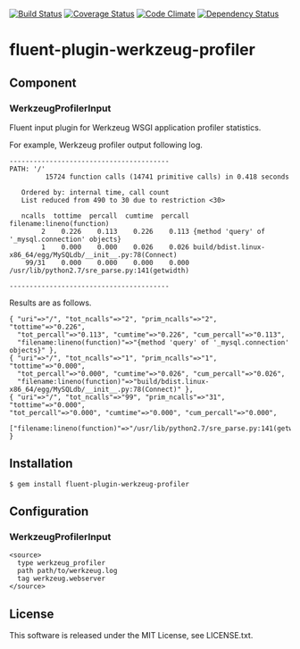 [![Build Status](https://travis-ci.org/zoncoen/fluent-plugin-werkzeug-profiler.png?branch=master)](https://travis-ci.org/zoncoen/fluent-plugin-werkzeug-profiler)
[![Coverage Status](https://coveralls.io/repos/zoncoen/fluent-plugin-werkzeug-profiler/badge.png)](https://coveralls.io/r/zoncoen/fluent-plugin-werkzeug-profiler)
[![Code Climate](https://codeclimate.com/github/zoncoen/fluent-plugin-werkzeug-profiler.png)](https://codeclimate.com/github/zoncoen/fluent-plugin-werkzeug-profiler)
[![Dependency Status](https://gemnasium.com/zoncoen/fluent-plugin-werkzeug-profiler.png)](https://gemnasium.com/zoncoen/fluent-plugin-werkzeug-profiler)

# fluent-plugin-werkzeug-profiler

## Component

### WerkzeugProfilerInput

Fluent input plugin for Werkzeug WSGI application profiler statistics.

For example, Werkzeug profiler output following log.
```
----------------------------------------
PATH: '/'
         15724 function calls (14741 primitive calls) in 0.418 seconds

   Ordered by: internal time, call count
   List reduced from 490 to 30 due to restriction <30>

   ncalls  tottime  percall  cumtime  percall filename:lineno(function)
        2    0.226    0.113    0.226    0.113 {method 'query' of '_mysql.connection' objects}
        1    0.000    0.000    0.026    0.026 build/bdist.linux-x86_64/egg/MySQLdb/__init__.py:78(Connect)
    99/31    0.000    0.000    0.000    0.000 /usr/lib/python2.7/sre_parse.py:141(getwidth)

----------------------------------------
```
Results are as follows.
```
{ "uri"=>"/", "tot_ncalls"=>"2", "prim_ncalls"=>"2", "tottime"=>"0.226", 
  "tot_percall"=>"0.113", "cumtime"=>"0.226", "cum_percall"=>"0.113", 
  "filename:lineno(function)"=>"{method 'query' of '_mysql.connection' objects}" }, 
{ "uri"=>"/", "tot_ncalls"=>"1", "prim_ncalls"=>"1", "tottime"=>"0.000", 
  "tot_percall"=>"0.000", "cumtime"=>"0.026", "cum_percall"=>"0.026", 
  "filename:lineno(function)"=>"build/bdist.linux- x86_64/egg/MySQLdb/__init__.py:78(Connect)" }, 
{ "uri"=>"/", "tot_ncalls"=>"99", "prim_ncalls"=>"31", "tottime"=>"0.000", 
"tot_percall"=>"0.000", "cumtime"=>"0.000", "cum_percall"=>"0.000", 
    ["filename:lineno(function)"=>"/usr/lib/python2.7/sre_parse.py:141(getwidth)" }
```

## Installation

```
$ gem install fluent-plugin-werkzeug-profiler
```

## Configuration

### WerkzeugProfilerInput

```
<source>
  type werkzeug_profiler
  path path/to/werkzeug.log
  tag werkzeug.webserver
</source>
```

## License

This software is released under the MIT License, see LICENSE.txt.
